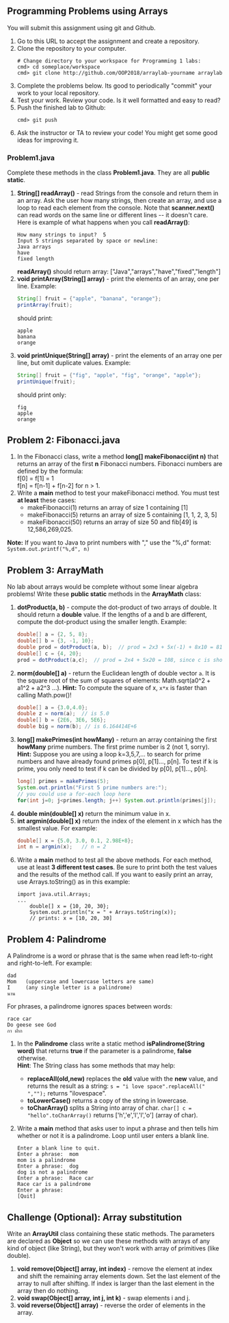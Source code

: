 ## Programming Problems using Arrays

You will submit this assignment using git and Github.

1. Go to this URL to accept the assignment and create a repository.
2. Clone the repository to your computer.
   ```
   # Change directory to your workspace for Programming 1 labs:
   cmd> cd someplace/workspace
   cmd> git clone http://github.com/OOP2018/arraylab-yourname arraylab
   ```
3. Complete the problems below.  Its good to periodically "commit" your work to your local repository.
4. Test your work.  Review your code.  Is it well formatted and easy to read?
5. Push the finished lab to Github:
   ```
   cmd> git push
   ```
6. Ask the instructor or TA to review your code!  You might get some good ideas for improving it.

### Problem1.java

Complete these methods in the class **Problem1.java**. They are all **public static**.

1. **String[] readArray()** - read Strings from the console and return them in an array.  Ask the user how many strings, then create an array, and use a loop to read each element from the console. Note that **scanner.next()** can read words on the same line or different lines -- it doesn't care. Here is example of what happens when you call **readArray()**:
    ```shell
    How many strings to input?  5
    Input 5 strings separated by space or newline:
    Java arrays 
    have
    fixed length
    ```
    **readArray()** should return array: ["Java","arrays","have","fixed","length"]
2. **void printArray(String[] array)** - print the elements of an array, one per line.  Example:
    ```java
    String[] fruit = {"apple", "banana", "orange"};
    printArray(fruit);
    ```
    should print:
    ```
    apple
    banana
    orange
    ```
3. **void printUnique(String[] array)** - print the elements of an array one per line, but omit duplicate values. Example:
    ```java
    String[] fruit = {"fig", "apple", "fig", "orange", "apple"};
    printUnique(fruit);
    ```
    should print only:
    ```
    fig
    apple
    orange
    ```

## Problem 2: Fibonacci.java

1. In the Fibonacci class, write a method **long[] makeFibonacci(int n)** that returns an array of the first **n** Fibonacci numbers. Fibonacci numbers are defined by the formula:    
    f[0] = f[1] = 1     
    f[n] = f[n-1] + f[n-2] for n > 1.    
2. Write a **main** method to test your makeFibonacci method. You must test **at least** these cases:
    * makeFibonacci(1) returns an array of size 1 containing [1]
    * makeFibonacci(5) returns an array of size 5 containing [1, 1, 2, 3, 5]
    * makeFibonacci(50) returns an array of size 50 and fib[49] is 12,586,269,025.

**Note:** If you want to Java to print numbers with "," use the "%,d" format: `System.out.printf("%,d", n)`
    
## Problem 3: ArrayMath

No lab about arrays would be complete without some linear algebra problems! Write these **public static** methods in the **ArrayMath** class:

1. **dotProduct(a, b)** - compute the dot-product of two arrays of double. It should return a **double** value.  If the lengths of a and b are different, compute the dot-product using the smaller length.  Example:
   ```java
   double[] a = {2, 5, 8};
   double[] b = {3, -1, 10};
   double prod = dotProduct(a, b);  // prod = 2x3 + 5x(-1) + 8x10 = 81.
   double[] c = {4, 20};
   prod = dotProduct(a,c);  // prod = 2x4 + 5x20 = 108, since c is shorter
   ```
2. **norm(double[] a)** - return the Euclidean length of double vector `a`.  It is the square root of the sum of squares of elements: Math.sqrt(a0^2 + a1^2 + a2^3 ...). **Hint:** To compute the square of x, `x*x` is faster than calling Math.pow()!
   ```java
   double[] a = {3.0,4.0};
   double z = norm(a);  // is 5.0
   double[] b = {2E6, 3E6, 5E6};
   double big = norm(b); // is 6.164414E+6
   ```
3. **long[] makePrimes(int howMany)** - return an array containing the first **howMany** prime numbers. The first prime number is 2 (not 1, sorry).
    **Hint:** Suppose you are using a loop k=3,5,7,... to search for prime numbers and have already found primes p[0], p[1]..., p[n].  To test if k is prime, you only need to test if k can be divided by p[0], p[1]..., p[n].
   ```java
   long[] primes = makePrimes(5);
   System.out.println("First 5 prime numbers are:");
   // you could use a for-each loop here
   for(int j=0; j<primes.length; j++) System.out.println(primes[j]);
   ```
4. **double min(double[] x)** return the minimum value in x.
5. **int argmin(double[] x)** return the index of the element in x which has the smallest value.  For example:
   ```java
   double[] x = {5.0, 3.0, 0.1, 2.98E+8};
   int n = argmin(x);   // n = 2
   ```
4. Write a **main** method to test all the above methods.  For each method, use at least **3 different test cases**. Be sure to print both the test values and the results of the method call.  If you want to easily print an array, use Arrays.toString() as in this example:
    ```
    import java.util.Arrays;
    ...
        double[] x = {10, 20, 30};
        System.out.println("x = " + Arrays.toString(x));
        // prints: x = [10, 20, 30]
    ```

## Problem 4: Palindrome

A Palindrome is a word or phrase that is the same when read left-to-right and right-to-left.  For example:
```
dad
Mom   (uppercase and lowercase letters are same)
I     (any single letter is a palindrome)
นาน
```
For phrases, a palindrome ignores spaces between words:
```
race car
Do geese see God
กา ฝาก
```
1. In the **Palindrome** class write a static method **isPalindrome(String word)** that returns **true** if the parameter is a palindrome, **false** otherwise.    
    **Hint**: The String class has some methods that may help:
    * **replaceAll(old,new)** replaces the **old** value with the **new** value, and returns the result as a string:  `s = "i love space".replaceAll(" ","");` returns "ilovespace".
    * **toLowerCase()** returns a copy of the string in lowercase.
    * **toCharArray()** splits a String into array of char. `char[] c = "hello".toCharArray()` returns ['h','e','l','l','o'] (array of char).
    
2. Write a **main** method that asks user to input a phrase and then tells him whether or not it is a palindrome.  Loop until user enters a blank line.
    ```
    Enter a blank line to quit.
    Enter a phrase:  mom
    mom is a palindrome
    Enter a phrase:  dog
    dog is not a palindrome
    Enter a phrase:  Race car
    Race car is a palindrome
    Enter a phrase: 
    [Quit]
    ``` 

## Challenge (Optional): Array substitution

Write an **ArrayUtil** class containing these static methods.  The parameters are declared as **Object** so we can use these methods with arrays of any kind of object (like String), but they won't work with array of primitives (like double).

1. **void remove(Object[] array, int index)** - remove the element at index and shift the remaining array elements down.  Set the last element of the array to null after shifting. If index is larger than the last element in the array then do nothing.
2. **void swap(Object[] array, int j, int k)** - swap elements i and j.
3. **void reverse(Object[] array)** - reverse the order of elements in the array.



